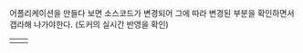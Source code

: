 
어플리케이션을 만들다 보면 소스코드가 변경되어
그에 따라 변경된 부분을 확인하면서 갭라해 나가야한다. (도커의 실시간 반영을 확인)


|     |     |
| --- | --- |
|     |     |
